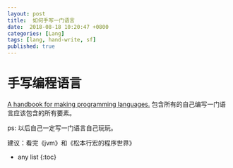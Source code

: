 ```yaml
---
layout: post
title:  如何手写一门语言
date:  2018-08-18 10:20:47 +0800
categories: [Lang]
tags: [lang, hand-write, sf]
published: true
---
```


# 手写编程语言

[A handbook for making programming languages.](http://craftinginterpreters.com/) 包含所有的自己编写一门语言应该包含的所有要素。

ps: 以后自己一定写一门语言自己玩玩。

建议：看完《jvm》和《松本行宏的程序世界》 

* any list
{:toc}
